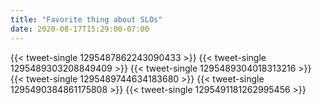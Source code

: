 ```yaml
---
title: "Favorite thing about SLOs"
date: 2020-08-17T15:29:00-07:00
---
```


{{< tweet-single 1295487862243090433 >}}
{{< tweet-single 1295489303208849409 >}}
{{< tweet-single 1295489304018313216 >}}
{{< tweet-single 1295489744634183680 >}}
{{< tweet-single 1295490384861175808 >}}
{{< tweet-single 1295491181262995456 >}}
